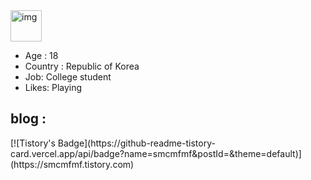 <!DOCTYPE html>
<html>
<head>
	<meta charset="utf-8">
	<meta name="viewport" content="width=device-width, initial-scale=1">
	<img src="https://simpleicons.org/icons/aseprite.svg" alt="img" width="50" height="50">
</head>
<body>
<ul>
	<li>Age : 18</li>
	<li>Country : Republic of Korea</li>
	<li>Job: College student</li>
	<li>Likes: Playing</li>
</ul>
<h2>blog : </h2>
	[![Tistory's Badge](https://github-readme-tistory-card.vercel.app/api/badge?name=smcmfmf&postId=&theme=default)](https://smcmfmf.tistory.com)
</body>
</html>
